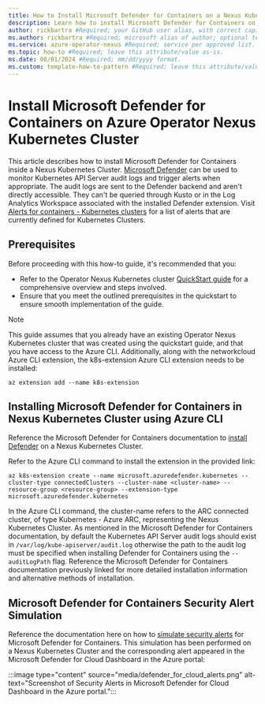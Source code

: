 ```yaml
---
title: How to Install Microsoft Defender for Containers on a Nexus Kubernetes Cluster  #Required; page title is displayed in search results. Include the brand.
description: Learn how to install Microsoft Defender for Containers on a Nexus Kubernetes Cluster. #Required; article description that is displayed in search results. 
author: rickbartra #Required; your GitHub user alias, with correct capitalization.
ms.author: rickbartra #Required; microsoft alias of author; optional team alias.
ms.service: azure-operator-nexus #Required; service per approved list. slug assigned by ACOM.
ms.topic: how-to #Required; leave this attribute/value as-is.
ms.date: 08/01/2024 #Required; mm/dd/yyyy format.
ms.custom: template-how-to-pattern #Required; leave this attribute/value as-is.
---
```


# Install Microsoft Defender for Containers on Azure Operator Nexus Kubernetes Cluster 

This article describes how to install Microsoft Defender for Containers inside a Nexus Kubernetes Cluster. [Microsoft Defender](/azure/defender-for-cloud/defender-for-cloud-introduction) can be used to monitor Kubernetes API Server audit logs and trigger alerts when appropriate. The audit logs are sent to the Defender backend and aren't directly accessible. They can't be queried through Kusto or in the Log Analytics Workspace associated with the installed Defender extension. Visit [Alerts for containers - Kubernetes clusters](/azure/defender-for-cloud/alerts-containers) for a list of alerts that are currently defined for Kubernetes Clusters.

## Prerequisites

Before proceeding with this how-to guide, it's recommended that you:

* Refer to the Operator Nexus Kubernetes cluster [QuickStart guide](./quickstarts-kubernetes-cluster-deployment-bicep.md) for a comprehensive overview and steps involved.
* Ensure that you meet the outlined prerequisites in the quickstart to ensure smooth implementation of the guide.

> [!NOTE]
> This guide assumes that you already have an existing Operator Nexus Kubernetes cluster that was created using the quickstart guide, and that you have access to the Azure CLI. Additionally, along with the networkcloud Azure CLI extension, the k8s-extension Azure CLI extension needs to be installed:

```
az extension add --name k8s-extension
```

## Installing Microsoft Defender for Containers in Nexus Kubernetes Cluster using Azure CLI

Reference the Microsoft Defender for Containers documentation to [install Defender](/azure/defender-for-cloud/defender-for-containers-enable?tabs=aks-deploy-portal%2Ck8s-deploy-cli%2Ck8s-verify-asc%2Ck8s-remove-arc%2Caks-removeprofile-api&pivots=defender-for-container-arc#use-azure-cli-to-deploy-the-defender-sensor) on a Nexus Kubernetes Cluster.

Refer to the Azure CLI command to install the extension in the provided link:

```azurecli
az k8s-extension create --name microsoft.azuredefender.kubernetes --cluster-type connectedClusters --cluster-name <cluster-name> --resource-group <resource-group> --extension-type microsoft.azuredefender.kubernetes
```

In the Azure CLI command, the cluster-name refers to the ARC connected cluster, of type Kubernetes - Azure ARC, representing the Nexus Kubernetes Cluster. As mentioned in the Microsoft Defender for Containers documentation, by default the Kubernetes API Server audit logs should exist in ```/var/log/kube-apiserver/audit.log``` otherwise the path to the audit log must be specified when installing Defender for Containers using the ```--auditLogPath``` flag. Reference the Microsoft Defender for Containers documentation previously linked for more detailed installation information and alternative methods of installation.

## Microsoft Defender for Containers Security Alert Simulation

Reference the documentation here on how to [simulate security alerts](/azure/defender-for-cloud/alert-validation#simulate-alerts-on-kubernetes-) for Microsoft Defender for Containers. This simulation has been performed on a Nexus Kubernetes Cluster and the corresponding alert appeared in the Microsoft Defender for Cloud Dashboard in the Azure portal:

  :::image type="content" source="media/defender_for_cloud_alerts.png" alt-text="Screenshot of Security Alerts in Microsoft Defender for Cloud Dashboard in the Azure portal.":::